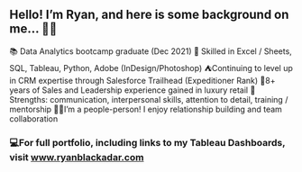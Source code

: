 ## Hello! I’m Ryan, and here is some background on me… 👋🏻 
 
📚 Data Analytics bootcamp graduate (Dec 2021)
💾 Skilled in Excel / Sheets, SQL, Tableau, Python, Adobe (InDesign/Photoshop)
⛺️Continuing to level up in CRM expertise through Salesforce Trailhead (Expeditioner Rank)
💎8+ years of Sales and Leadership experience gained in luxury retail 
👔Strengths: communication, interpersonal skills, attention to detail, training / mentorship
👍🏻I’m a people-person! I enjoy relationship building and team collaboration

### 💻For full portfolio, including links to my Tableau Dashboards, visit www.ryanblackadar.com


<!--
**ryblack0000/ryblack0000** is a ✨ _special_ ✨ repository because its `README.md` (this file) appears on your GitHub profile.

Here are some ideas to get you started:

- 🔭 I’m currently working on ...
- 🌱 I’m currently learning ...
- 👯 I’m looking to collaborate on ...
- 🤔 I’m looking for help with ...
- 💬 Ask me about ...
- 📫 How to reach me: ...
- 😄 Pronouns: ...
- ⚡ Fun fact: ...
-->
